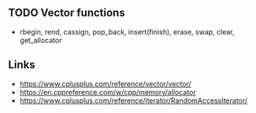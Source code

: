 ## TODO Vector functions
* rbegin, rend, cassign, pop_back, insert(finish), erase, swap, clear, get_allocator

## Links
* https://www.cplusplus.com/reference/vector/vector/
* https://en.cppreference.com/w/cpp/memory/allocator
* https://www.cplusplus.com/reference/iterator/RandomAccessIterator/